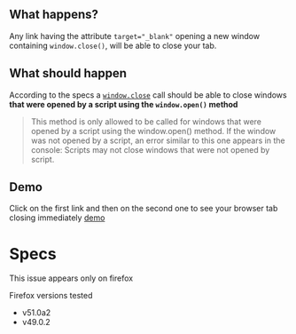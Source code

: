 ## What happens?
Any link having the attribute `target="_blank"` opening a new window containing `window.close()`, will be able to close your tab.

## What should happen
According to the specs a [`window.close`](https://developer.mozilla.org/en-US/docs/Web/API/Window/close) call should be able to close windows __that were opened by a script using the `window.open()` method__

> This method is only allowed to be called for windows that were opened by a script using the window.open() method. If the window was not opened by a script, an error similar to this one appears in the console: Scripts may not close windows that were not opened by script.

## Demo

Click on the first link and then on the second one to see your browser tab closing immediately
[demo](https://dreipol.github.io/firefox-window-close-bug/index.html)

# Specs

This issue appears only on firefox

Firefox versions tested
- v51.0a2
- v49.0.2